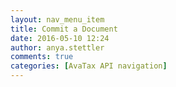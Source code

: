 ```yaml
---
layout: nav_menu_item
title: Commit a Document
date: 2016-05-10 12:24
author: anya.stettler
comments: true
categories: [AvaTax API navigation]
---
```


